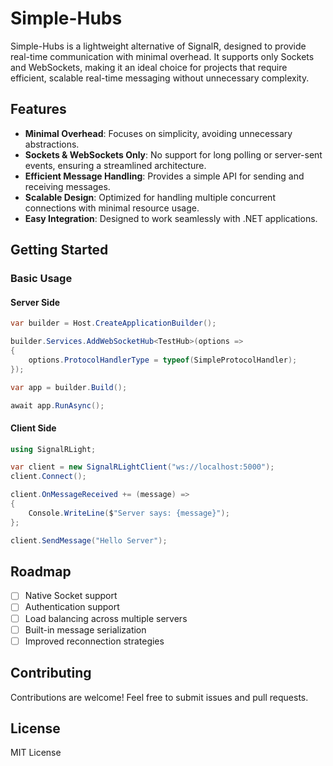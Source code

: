 # Simple-Hubs

Simple-Hubs is a lightweight alternative of SignalR, designed to provide real-time communication with minimal overhead. It supports only Sockets and WebSockets, making it an ideal choice for projects that require efficient, scalable real-time messaging without unnecessary complexity.

## Features
- **Minimal Overhead**: Focuses on simplicity, avoiding unnecessary abstractions.
- **Sockets & WebSockets Only**: No support for long polling or server-sent events, ensuring a streamlined architecture.
- **Efficient Message Handling**: Provides a simple API for sending and receiving messages.
- **Scalable Design**: Optimized for handling multiple concurrent connections with minimal resource usage.
- **Easy Integration**: Designed to work seamlessly with .NET applications.

## Getting Started

### Basic Usage
#### Server Side
```csharp
var builder = Host.CreateApplicationBuilder();

builder.Services.AddWebSocketHub<TestHub>(options =>
{
    options.ProtocolHandlerType = typeof(SimpleProtocolHandler);
});

var app = builder.Build();

await app.RunAsync();
```

#### Client Side
```csharp
using SignalRLight;

var client = new SignalRLightClient("ws://localhost:5000");
client.Connect();

client.OnMessageReceived += (message) =>
{
    Console.WriteLine($"Server says: {message}");
};

client.SendMessage("Hello Server");
```

## Roadmap
- [ ] Native Socket support
- [ ] Authentication support
- [ ] Load balancing across multiple servers
- [ ] Built-in message serialization
- [ ] Improved reconnection strategies

## Contributing
Contributions are welcome! Feel free to submit issues and pull requests.

## License
MIT License

